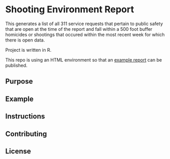 # Shooting Environment Report

This generates a list of all 311 service requests that pertain to public safety that are open at the time of the report and fall within a 500 foot buffer homicides or shootings that occured within the most recent week for which there is open data.

Project is written in R.

This repo is using an HTML environment so that an [example report](https://city-of-baltimore.github.io/shooting_environment_report/reports/example.nb.html) can be published.

## Purpose

## Example

## Instructions

## Contributing

## License


